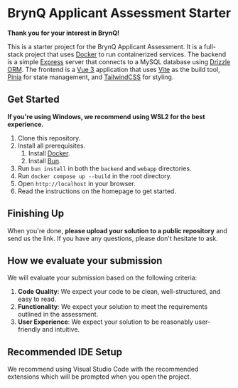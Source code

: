 # BrynQ Applicant Assessment Starter

**Thank you for your interest in BrynQ!**

This is a starter project for the BrynQ Applicant Assessment. It is a full-stack project that uses [Docker](https://www.docker.com/) to run containerized services. The backend is a simple [Express](https://expressjs.com/) server that connects to a MySQL database using [Drizzle ORM](https://orm.drizzle.team/). The frontend is a [Vue 3](https://vuejs.org/) application that uses [Vite](https://vitejs.dev/) as the build tool, [Pinia](https://pinia.vuejs.org/) for state management, and [TailwindCSS](https://tailwindcss.com/) for styling.

## Get Started

**If you're using Windows, we recommend using WSL2 for the best experience.**

1. Clone this repository.
2. Install all prerequisites.
   1. Install [Docker](https://www.docker.com/).
   2. Install [Bun](https://bun.sh/).
3. Run `bun install` in both the `backend` and `webapp` directories.
4. Run `docker compose up --build` in the root directory.
5. Open `http://localhost` in your browser.
6. Read the instructions on the homepage to get started.

## Finishing Up

When you're done, **please upload your solution to a public repository** and send us the link. If you have any questions, please don't hesitate to ask.

## How we evaluate your submission

We will evaluate your submission based on the following criteria:

1. **Code Quality**: We expect your code to be clean, well-structured, and easy to read.
2. **Functionality**: We expect your solution to meet the requirements outlined in the assessment.
3. **User Experience**: We expect your solution to be reasonably user-friendly and intuitive.

## Recommended IDE Setup

We recommend using Visual Studio Code with the recommended extensions which will be prompted when you open the project.
